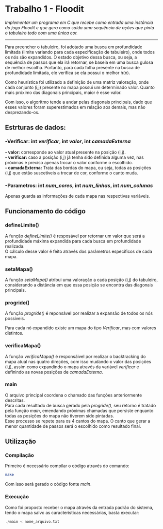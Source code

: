 # Trabalho 1 - Floodit  

*Implementar um programa em C que recebe como entrada uma instância do
jogo Floodit e que gera como saída uma sequência de ações que pinta o
tabuleiro todo com uma única cor.*

---
Para preencher o tabuleiro, foi adotado uma busca em profundidade limitada (limite variando para cada especificação de tabuleiro), onde todos os nós são expandidos.
O estado objetivo dessa busca, ou seja, a sequência de passos que ela irá retornar, se baseia em uma busca gulosa de melhor escolha.
Portanto, para cada folha presente na busca de profundidade limitada, ele verifica se ela possui o melhor h(n).

Como heurística foi utilizado a definição de uma matriz valoração, onde cada conjunto (i,j) presente no mapa possui um determinado valor.
Quanto mais próximo das diagonais principais, maior é esse valor.

Com isso, o algoritmo tende a andar pelas diagonais principais, dado que esses valores foram superestimados em relação aos demais, mas não desprezando-os.

## Estrturas de dados:

###  -Verificar: int *verificar*, int *valor*, int *camadaExterna*
  **- valor:** corresponde ao valor atual presente na posição (i,j).  
  **- verificar:** caso a posição (i,j) já tenha sido definida alguma vez, nas próximas é preciso apenas trocar o valor conforme o escolhido.  
  **- camadaExterna:** Trata das bordas do mapa, ou seja, todas as posições (i,j) que estão suscetíveis a trocar de cor, conforme o canto muda.  

### -Parametros: int *num_cores*, int *num_linhas*, int *num_colunas*
  Apenas guarda as informações de cada mapa nas respectivas variáveis.  

## Funcionamento do código

### defineLimite()
A função *defineLimite()* é resposável por retornar um valor que será a profundidade máxima expandida para cada busca em profundidade realizada.  
O cálculo desse valor é feito através dos parâmetros específicos de cada mapa.

### setaMapa()

A função *setaMapa()* atribui uma valoração a cada posição (i,j) do tabuleiro, considerando a distância em que essa posição se encontra das diagonais principais.

### progride()
A função *progride()* é reponsável por realizar a expansão de todos os nós possíveis.

Para cada nó expandido existe um mapa do tipo *Verificar*, mas com valores distintos.

### verificaMapa()
A função *verificaMapa()* é responsáivel por realizar o backtracking do mapa atual nas quatro direções, com isso mudando o valor das posições (i,j), assim como expandindo o mapa através da variável *verificar* e definindo as novas posições de *camadaExterna*.  

### main

O arquivo principal coordena o chamado das funções anteriormente descritas.  
Para cada resultado de busca gerado pela *progride()*, seu retorno é tratado pela função *main*, emendando próximas chamadas que persiste enquanto todas as posições do mapa não tiverem sido pintadas.  
Esse processo se repete para os 4 cantos do mapa. O canto que gerar a menor quantidade de passos será o escolhido como resultado final.

## Utilização

### Compilação

Primeiro é necessário compilar o código através do comando:

```bash
make
```
Com isso será gerado o código fonte *main*.

### Execução

Como foi proposto receber o mapa através da entrada padrão do sistema, tendo o mapa salvo as características necessárias, basta executar:

```c
./main < nome_arquivo.txt
```



